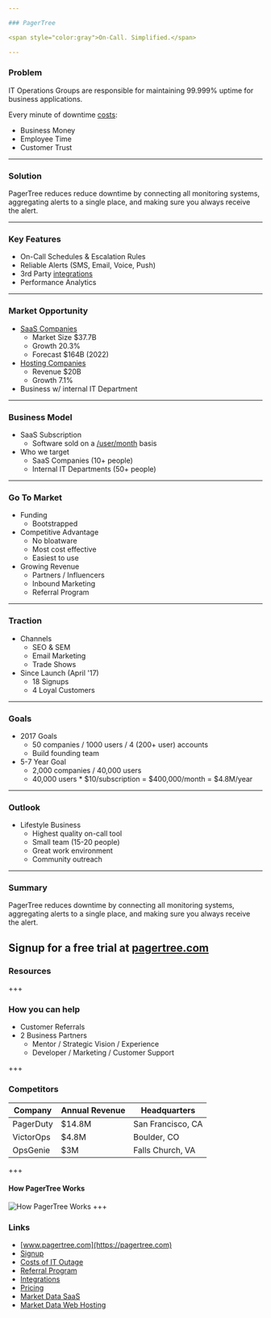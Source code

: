```yaml
---

### PagerTree

<span style="color:gray">On-Call. Simplified.</span>

---
```


### Problem

IT Operations Groups are responsible for maintaining 99.999% uptime for business applications.

Every minute of downtime [costs](https://pagertree.com/wp-content/uploads/2017/06/cost-of-it-outage.pdf):
* Business Money
* Employee Time
* Customer Trust


---

### Solution

PagerTree reduces reduce downtime by connecting all monitoring systems, aggregating alerts to a single place, and making sure you always receive the alert.

---

### Key Features
* On-Call Schedules & Escalation Rules
* Reliable Alerts (SMS, Email, Voice, Push)
* 3rd Party [integrations](pagertree.com/integrations/)
* Performance Analytics

---

### Market Opportunity

* [SaaS Companies](http://www.ironpaper.com/webintel/articles/saas-market-size-forecast/)
  * Market Size $37.7B
  * Growth 20.3%
  * Forecast $164B (2022)
* [Hosting Companies](https://www.ibisworld.com/industry-trends/specialized-market-research-reports/technology/computer-services/internet-hosting-services.html)
  * Revenue $20B
  * Growth 7.1%
* Business w/ internal IT Department

---

### Business Model

* SaaS Subscription
  * Software sold on a [/user/month](https://pagertree.com/pricing) basis
* Who we target
  * SaaS Companies (10+ people)
  * Internal IT Departments (50+ people)

---

### Go To Market

* Funding
  - Bootstrapped
* Competitive Advantage
  * No bloatware
  * Most cost effective
  * Easiest to use
* Growing Revenue
  * Partners / Influencers
  * Inbound Marketing
  * Referral Program

---

### Traction
* Channels
  * SEO & SEM
  * Email Marketing
  * Trade Shows
* Since Launch (April '17)
  * 18 Signups
  * 4 Loyal Customers

---
### Goals
* 2017 Goals
  * 50 companies / 1000 users / 4 (200+ user) accounts
  * Build founding team
* 5-7 Year Goal
  * 2,000 companies / 40,000 users
  * 40,000 users * $10/subscription = $400,000/month = $4.8M/year
---

### Outlook
* Lifestyle Business
  * Highest quality on-call tool
  * Small team (15-20 people)
  * Great work environment
  * Community outreach

---

### Summary

PagerTree reduces downtime by connecting all monitoring systems, aggregating alerts to a single place, and making sure you always receive the alert.

Signup for a free trial at [pagertree.com](https://app.pagertree.com/#/?lm=signup)
---

### Resources

+++
### How you can help
* Customer Referrals
* 2 Business Partners
  * Mentor / Strategic Vision / Experience
  * Developer / Marketing / Customer Support

+++
### Competitors
Company | Annual Revenue | Headquarters
--------|----------------| ------------
PagerDuty | $14.8M | San Francisco, CA
VictorOps | $4.8M | Boulder, CO
OpsGenie | $3M | Falls Church, VA
+++
#### How PagerTree Works

![How PagerTree Works](https://cdn.pagertree.com/wp-content/uploads/2015/10/info_graphic_2x-1024x482.png)
+++

### Links
* [www.pagertree.com](https://pagertree.com)
* [Signup](https://app.pagertree.com/#/?lm=signup)
* [Costs of IT Outage](https://pagertree.com/wp-content/uploads/2017/06/cost-of-it-outage.pdf)
* [Referral Program](https://pagertree.com/referral-program/)
* [Integrations](pagertree.com/integrations/)
* [Pricing](https://pagertree.com/pricing)
* [Market Data SaaS](http://www.ironpaper.com/webintel/articles/saas-market-size-forecast/)
* [Market Data Web Hosting](https://www.ibisworld.com/industry-trends/specialized-market-research-reports/technology/computer-services/internet-hosting-services.html)
